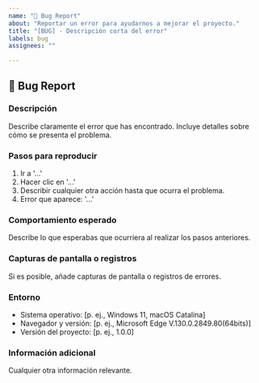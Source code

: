```yaml
---
name: "🐛 Bug Report"
about: "Reportar un error para ayudarnos a mejorar el proyecto."
title: "[BUG] - Descripción corta del error"
labels: bug
assignees: ""

---
```

## 🐛 Bug Report

### Descripción
Describe claramente el error que has encontrado. Incluye detalles sobre cómo se presenta el problema.

### Pasos para reproducir
1. Ir a '...'
2. Hacer clic en '...'
3. Describir cualquier otra acción hasta que ocurra el problema.
4. Error que aparece: '...'

### Comportamiento esperado
Describe lo que esperabas que ocurriera al realizar los pasos anteriores.

### Capturas de pantalla o registros
Si es posible, añade capturas de pantalla o registros de errores.

### Entorno

- Sistema operativo: [p. ej., Windows 11, macOS Catalina]
- Navegador y versión: [p. ej., Microsoft Edge V.130.0.2849.80(64bits)]
- Versión del proyecto: [p. ej., 1.0.0]

### Información adicional
Cualquier otra información relevante.
